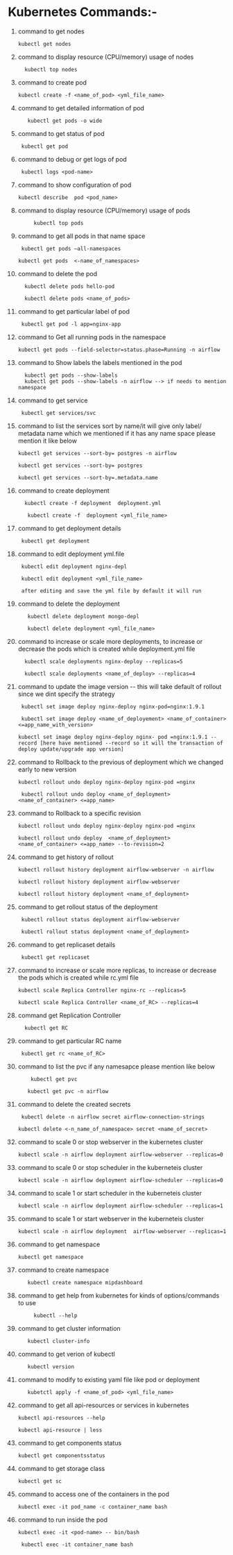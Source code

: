 # Kubernetes Commands:-

1. command to get nodes
 
       kubectl get nodes

2. command to display resource (CPU/memory) usage of nodes

         kubectl top nodes

3. command to create pod 

       kubectl create -f <name_of_pod> <yml_file_name>

4. command to get detailed information of pod

          kubectl get pods -o wide 

5. command to get status of pod 
 
        kubectl get pod

6. command to debug or get logs of pod
     
        kubectl logs <pod-name>

7. command to show configuration of pod

       kubectl describe  pod <pod_name>

9. command to display resource (CPU/memory) usage of pods

            kubectl top pods 

10. command to get all pods in that name space
       
         kubectl get pods –all-namespaces
       
        kubectl get pods  <-name_of_namespaces>

11. command to delete the pod

          kubectl delete pods hello-pod
           
          kubectl delete pods <name_of_pods>

12. command to get particular label of pod
    
         kubectl get pod -l app=nginx-app

13. command to Get all running pods in the namespace
    
    
        kubectl get pods --field-selector=status.phase=Running -n airflow 

14. command to Show labels the labels mentioned in the pod
    
          kubectl get pods --show-labels
          kubectl get pods --show-labels -n airflow --> if needs to mention namespace 

15. command to get service 
    
         kubectl get services/svc

16. command to list the services sort by name/it will give only label/  metadata name which we mentioned
if it has any name space please mention it like below

        kubectl get services --sort-by= postgres -n airflow
        
        kubectl get services --sort-by= postgres 
        
        kubectl get services --sort-by=.metadata.name

17. command to create deployment

          kubectl create -f deployment  deployment.yml
           
           kubectl create -f  deployment <yml_file_name>


18. command to get deployment details
     
         kubectl get deployment 

19. command to edit deployment yml.file 

         kubectl edit deployment nginx-depl
       
         kubectl edit deployment <yml_file_name> 
         
         after editing and save the yml file by default it will run 

20. command to delete the deployment

           kubectl delete deployment mongo-depl 
          
           kubectl delete deployment <yml_file_name>

21. command to increase or scale more deployments, to increase or decrease the pods which is created while deployment.yml file

          kubectl scale deployments nginx-deploy --replicas=5
          
          kubectl scale deployments <name_of_deploy> --replicas=4

22. command to update the image version -- this will take default of rollout since we dint specify the strategy 

         kubectl set image deploy nginx-deploy nginx-pod=nginx:1.9.1
         
         kubectl set image deploy <name_of_deployement> <name_of_container> <=app_name_with_version>

        kubectl set image deploy nginx-deploy nginx- pod =nginx:1.9.1 --record [here have mentioned --record so it will the transaction of deploy update/upgrade app version]

23. command to Rollback to the previous of deployment which we changed early to new version

        kubectl rollout undo deploy nginx-deploy nginx-pod =nginx
 
         kubectl rollout undo deploy <name_of_deployment> <name_of_container> <=app_name>

24. command to Rollback to a specific revision

        kubectl rollout undo deploy nginx-deploy nginx-pod =nginx

        kubectl rollout undo deploy  <name_of_deployment> <name_of_container> <=app_name> --to-revision=2 

25. command to get history of rollout 

        kubectl rollout history deployment airflow-webserver -n airflow

        kubectl rollout history deployment airflow-webserver 

        kubectl rollout history deployment <name_of_deployment>

26. command to get rollout status of the deployment

         kubectl rollout status deployment airflow-webserver

         kubectl rollout status deployment <name_of_deployment> 

27. command to get replicaset details

         kubectl get replicaset 

28. command to increase or scale more replicas, to increase or decrease the pods which is created while rc.yml file

        kubectl scale Replica Controller nginx-rc --replicas=5

        kubectl scale Replica Controller <name_of_RC> --replicas=4

29. command get Replication Controller

          kubectl get RC

30. command to get particular RC name

         kubectl get rc <name_of_RC>


31. command to list the pvc if any namesapce please mention like below

            kubectl get pvc
           
           kubectl get pvc -n airflow

32. command to delete the created secrets  

         kubectl delete -n airflow secret airflow-connection-strings

        kubectl delete <-n_name_of_namespace> secret <name_of_secret>

33. command to scale 0 or stop webserver in the kubernetes cluster 

        kubectl scale -n airflow deployment airflow-webserver --replicas=0

34. command to scale 0 or stop scheduler in the kuberneteis cluster 

        kubectl scale -n airflow deployment airflow-scheduler --replicas=0

35. command to scale 1 or start scheduler in the kuberneteis cluster 

        kubectl scale -n airflow deployment airflow-scheduler --replicas=1

36. command to scale 1 or start webserver in the kuberneteis cluster

        kubectl scale -n airflow deployment  airflow-webserver --replicas=1 

37. command to get namespace

        kubectl get namespace

38. command to create namespace

           kubectl create namespace mipdashboard

39. command to get help from kubernetes for kinds of options/commands to use

             kubectl --help 

40. command to get cluster  information 

           kubectl cluster-info 

41. command to get verion of kubectl

           kubectl version


42. command to modify to existing yaml file like pod or deployment 

           kubetctl apply -f <name_of_pod> <yml_file_name>

43. command to get all api-resources or services in kubernetes 
    
      
        kubectl api-resources --help 
    
        kubectl api-resource | less

44. command to get components status

        kubectl get componentsstatus 

45. command to get storage class
    
        kubectl get sc

46. command to access one of the containers in the pod

        kubectl exec -it pod_name -c container_name bash


48.    command to run inside the pod
   
           kubectl exec -it <pod-name> -- bin/bash
 
            kubectl exec -it container_name bash

